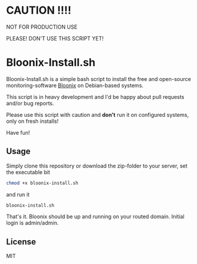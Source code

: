 # CAUTION !!!!
NOT FOR PRODUCTION USE

PLEASE! DON'T USE THIS SCRIPT YET!

# Bloonix-Install.sh

Bloonix-Install.sh is a simple bash script to install the free and open-source monitoring-software [Bloonix](https://bloonix.org/) on Debian-based systems.

This script is in heavy development and I'd be happy about pull requests and/or bug reports.

Please use this script with caution and **don't** run it on configured systems, only on fresh installs!

Have fun!

## Usage

Simply clone this repository or download the zip-folder to your server, set the executable bit
```sh
chmod +x bloonix-install.sh
```
and run it
```sh
bloonix-install.sh
```

That's it. Bloonix should be up and running on your routed domain. Initial login is admin/admin.

License
----

MIT
